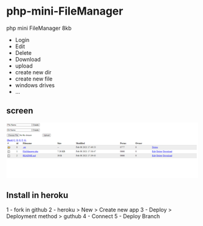 # php-mini-FileManager
php mini FileManager 8kb

* Login
* Edit
* Delete
* Download
* upload
* create new dir
* create new file
* windows drives
* ...

## screen
![FileManager](screen.PNG)


## Install in heroku
1 - fork in github
2 - heroku > New > Create new app
3 - Deploy > Deployment method > guthub
4 - Connect
5 - Deploy Branch